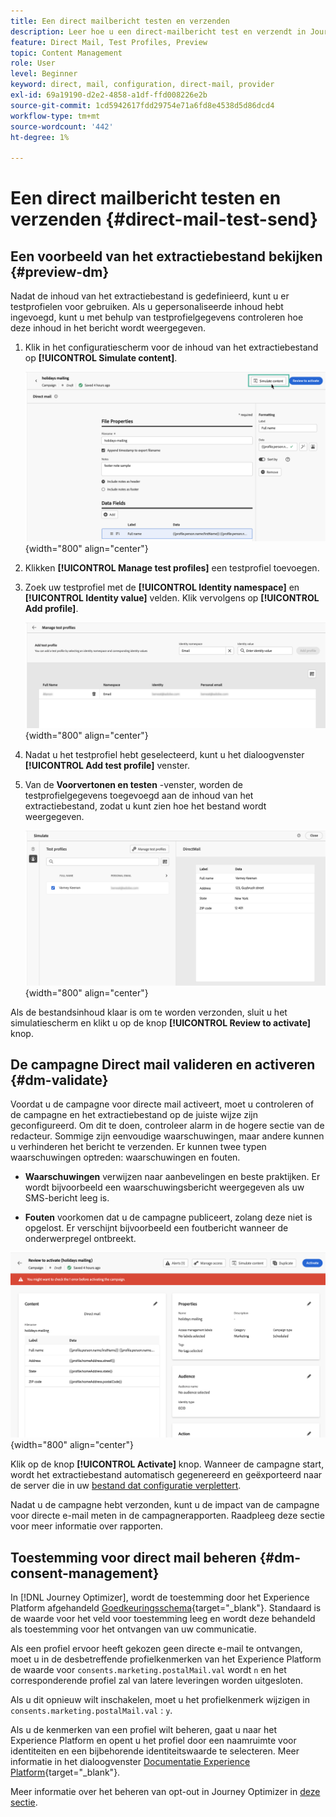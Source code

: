 ```yaml
---
title: Een direct mailbericht testen en verzenden
description: Leer hoe u een direct-mailbericht test en verzendt in Journey Optimizer
feature: Direct Mail, Test Profiles, Preview
topic: Content Management
role: User
level: Beginner
keyword: direct, mail, configuration, direct-mail, provider
exl-id: 69a19190-d2e2-4858-a1df-ffd008226e2b
source-git-commit: 1cd5942617fdd29754e71a6fd8e4538d5d86dcd4
workflow-type: tm+mt
source-wordcount: '442'
ht-degree: 1%

---
```


# Een direct mailbericht testen en verzenden {#direct-mail-test-send}

## Een voorbeeld van het extractiebestand bekijken {#preview-dm}

Nadat de inhoud van het extractiebestand is gedefinieerd, kunt u er testprofielen voor gebruiken. Als u gepersonaliseerde inhoud hebt ingevoegd, kunt u met behulp van testprofielgegevens controleren hoe deze inhoud in het bericht wordt weergegeven.

1. Klik in het configuratiescherm voor de inhoud van het extractiebestand op **[!UICONTROL Simulate content]**.

   ![](assets/direct-mail-simulate-button.png){width="800" align="center"}

1. Klikken **[!UICONTROL Manage test profiles]** een testprofiel toevoegen.

1. Zoek uw testprofiel met de **[!UICONTROL Identity namespace]** en **[!UICONTROL Identity value]** velden. Klik vervolgens op **[!UICONTROL Add profile]**.

   ![](assets/direct-mail-test-profile.png){width="800" align="center"}

1. Nadat u het testprofiel hebt geselecteerd, kunt u het dialoogvenster **[!UICONTROL Add test profile]** venster.

1. Van de **Voorvertonen en testen** -venster, worden de testprofielgegevens toegevoegd aan de inhoud van het extractiebestand, zodat u kunt zien hoe het bestand wordt weergegeven.

   ![](assets/direct-mail-simulate.png){width="800" align="center"}

Als de bestandsinhoud klaar is om te worden verzonden, sluit u het simulatiescherm en klikt u op de knop **[!UICONTROL Review to activate]** knop.

## De campagne Direct mail valideren en activeren {#dm-validate}

Voordat u de campagne voor directe mail activeert, moet u controleren of de campagne en het extractiebestand op de juiste wijze zijn geconfigureerd. Om dit te doen, controleer alarm in de hogere sectie van de redacteur. Sommige zijn eenvoudige waarschuwingen, maar andere kunnen u verhinderen het bericht te verzenden. Er kunnen twee typen waarschuwingen optreden: waarschuwingen en fouten.

* **Waarschuwingen** verwijzen naar aanbevelingen en beste praktijken. Er wordt bijvoorbeeld een waarschuwingsbericht weergegeven als uw SMS-bericht leeg is.

* **Fouten** voorkomen dat u de campagne publiceert, zolang deze niet is opgelost. Er verschijnt bijvoorbeeld een foutbericht wanneer de onderwerpregel ontbreekt.

![](assets/direct-mail-review.png){width="800" align="center"}

Klik op de knop **[!UICONTROL Activate]** knop. Wanneer de campagne start, wordt het extractiebestand automatisch gegenereerd en geëxporteerd naar de server die in uw [bestand dat configuratie verplettert](../direct-mail/direct-mail-configuration.md).

Nadat u de campagne hebt verzonden, kunt u de impact van de campagne voor directe e-mail meten in de campagnerapporten. Raadpleeg deze sectie voor meer informatie over rapporten.

## Toestemming voor direct mail beheren {#dm-consent-management}

In [!DNL Journey Optimizer], wordt de toestemming door het Experience Platform afgehandeld [Goedkeuringsschema](https://experienceleague.adobe.com/docs/experience-platform/xdm/field-groups/profile/consents.html){target="_blank"}. Standaard is de waarde voor het veld voor toestemming leeg en wordt deze behandeld als toestemming voor het ontvangen van uw communicatie.

Als een profiel ervoor heeft gekozen geen directe e-mail te ontvangen, moet u in de desbetreffende profielkenmerken van het Experience Platform de waarde voor `consents.marketing.postalMail.val` wordt `n` en het corresponderende profiel zal van latere leveringen worden uitgesloten.

Als u dit opnieuw wilt inschakelen, moet u het profielkenmerk wijzigen in `consents.marketing.postalMail.val` : `y`.

Als u de kenmerken van een profiel wilt beheren, gaat u naar het Experience Platform en opent u het profiel door een naamruimte voor identiteiten en een bijbehorende identiteitswaarde te selecteren. Meer informatie in het dialoogvenster [Documentatie Experience Platform](https://experienceleague.adobe.com/docs/experience-platform/profile/ui/user-guide.html#getting-started){target="_blank"}.

Meer informatie over het beheren van opt-out in Journey Optimizer in [deze sectie](../privacy/opt-out.md).
